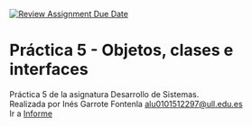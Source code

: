 [![Review Assignment Due Date](https://classroom.github.com/assets/deadline-readme-button-24ddc0f5d75046c5622901739e7c5dd533143b0c8e959d652212380cedb1ea36.svg)](https://classroom.github.com/a/FvgIFuXc)
# Práctica 5 - Objetos, clases e interfaces

Práctica 5 de la asignatura Desarrollo de Sistemas.  
Realizada por Inés Garrote Fontenla [alu0101512297@ull.edu.es](alu0101512297@ull.edu.es)  
Ir a  [Informe](informe.md)